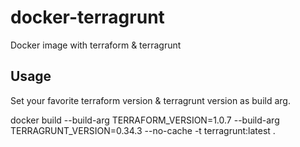 # docker-terragrunt
Docker image with terraform &amp; terragrunt

## Usage

Set your favorite terraform version & terragrunt version as build arg.

docker build --build-arg TERRAFORM_VERSION=1.0.7 --build-arg TERRAGRUNT_VERSION=0.34.3 --no-cache -t terragrunt:latest .
